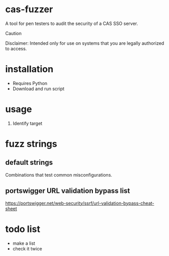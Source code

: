 # cas-fuzzer
A tool for pen testers to audit the security of a CAS SSO server.
> [!CAUTION]
> Disclaimer: Intended only for use on systems that you are legally authorized to access. 
# installation
* Requires Python
* Download and run script
# usage
1. Identify target
# fuzz strings
## default strings
Combinations that test common misconfigurations.
## portswigger URL validation bypass list
https://portswigger.net/web-security/ssrf/url-validation-bypass-cheat-sheet
# todo list
* make a list
* check it twice
